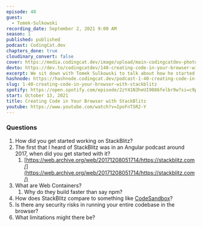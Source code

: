 ```yaml
---
episode: 40
guest:
  - Tomek-Sulkowski
recording_date: September 2, 2021 9:00 AM
season: 1
published: published
podcast: CodingCat.dev
chapters_done: true
cloudinary_convert: false
cover: https://media.codingcat.dev/image/upload/main-codingcatdev-photo/ome6ihlaksocf2rtzfhe.png
devto: https://dev.to/codingcatdev/140-creating-code-in-your-browser-with-stackblitz-33pb
excerpt: We sit down with Tomek Sulkowski to talk about how he started as an original engineer for StackBlitz. We also talk about Web Containers and how StackBlitz is leveraging them to program on the web.
hashnode: https://hashnode.codingcat.dev/podcast-1-40-creating-code-in-your-browser-with-stackblitz
slug: 1-40-creating-code-in-your-browser-with-stackblitz
spotify: https://open.spotify.com/episode/2zY41N3heUI9086felbr9w?si=c9pH-CffT76a68uMg5jFLQ
start: October 13, 2021
title: Creating Code in Your Browser with StackBlitz
youtube: https://www.youtube.com/watch?v=IpoFnTSR2-Y
---
```


### Questions

1. How did you get started working on StackBlitz?
2. The first that I heard of StackBlitz was in an Angular podcast around 2017, when did you get started with it?
   1. [https://web.archive.org/web/20171208051714/https://stackblitz.com/](https://web.archive.org/web/20171208051714/https://stackblitz.com/)
3. What are Web Containers?
   1. Why do they build faster than say npm?
4. How does StackBlitz compare to something like [CodeSandbox](https://codesandbox.io/)?
5. Is there any security risks in running your entire codebase in the browser?
6. What limitations might there be?
